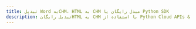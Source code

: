 ---title: تبدیل Word بهCHM، HTML به CHM مبدل رایگان یا Python SDKdescription: تبدیل رایگانHTML به CHM با استفاده از Python Cloud APIs & SDK. همچنین اسناد Microsoft Word و OpenOffice را در Cloud ایجاد، ویرایش و رندر کنید.---